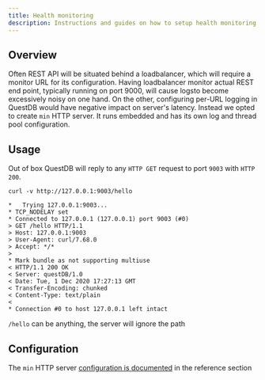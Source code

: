 ```yaml
---
title: Health monitoring
description: Instructions and guides on how to setup health monitoring for QuestDB instance
---
```


## Overview

Often REST API will be situated behind a loadbalancer, which will require a monitor URL for its configuration. Having loadbalancer monitor actual REST end point, typically running on port 9000, will cause logsto become excessively noisy on one hand. On the other, configuring per-URL logging in QuestDB would have negative impact on server's latency. Instead we opted to create `min` HTTP server. It runs embedded and has its own log and thread pool configuration.

## Usage

Out of box QuestDB will reply to any `HTTP GET` request to port `9003` with `HTTP 200`.

```
curl -v http://127.0.0.1:9003/hello
```

```
*   Trying 127.0.0.1:9003...
* TCP_NODELAY set
* Connected to 127.0.0.1 (127.0.0.1) port 9003 (#0)
> GET /hello HTTP/1.1
> Host: 127.0.0.1:9003
> User-Agent: curl/7.68.0
> Accept: */*
>
* Mark bundle as not supporting multiuse
< HTTP/1.1 200 OK
< Server: questDB/1.0
< Date: Tue, 1 Dec 2020 17:27:13 GMT
< Transfer-Encoding: chunked
< Content-Type: text/plain
<
* Connection #0 to host 127.0.0.1 left intact
```

`/hello` can be anything, the server will ignore the path

## Configuration

The `min` HTTP server [configuration is documented](reference/configuration.md#minimal-http-server) in the reference section
